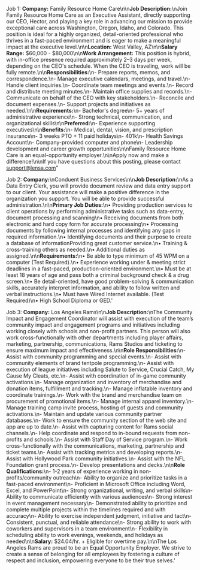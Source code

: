 
Job 1:
**Company:** Family Resource Home Care\n\n**Job Description:**\nJoin Family Resource Home Care as an Executive Assistant, directly supporting our CEO, Hector, and playing a key role in advancing our mission to provide exceptional care across Washington, Oregon, Idaho, and Colorado. This position is ideal for a highly organized, detail-oriented professional who thrives in a fast-paced environment and is eager to make a meaningful impact at the executive level.\n\n**Location:** West Valley, AZ\n\n**Salary Range:** $60,000 - $80,000\n\n**Work Arrangement:** This position is hybrid, with in-office presence required approximately 2–3 days per week, depending on the CEO's schedule. When the CEO is traveling, work will be fully remote.\n\n**Responsibilities:**\n- Prepare reports, memos, and correspondence.\n- Manage executive calendars, meetings, and travel.\n- Handle client inquiries.\n- Coordinate team meetings and events.\n- Record and distribute meeting minutes.\n- Maintain office supplies and records.\n- Communicate on behalf of the CEO with key stakeholders.\n- Reconcile and document expenses.\n- Support projects and initiatives as needed.\n\n**Requirements:**\n- Bachelor's degree\n- 5+ years of administrative experience\n- Strong technical, communication, and organizational skills\n\n**Preferred:**\n- Experience supporting executives\n\n**Benefits:**\n- Medical, dental, vision, and prescription insurance\n- 3 weeks PTO + 11 paid holidays\n- 401k\n- Health Savings Account\n- Company-provided computer and phone\n- Leadership development and career growth opportunities\n\nFamily Resource Home Care is an equal-opportunity employer.\n\nApply now and make a difference!\n\nIf you have questions about this posting, please contact support@lensa.com"

Job 2:
**Company:**\nConduent Business Services\n\n**Job Description:**\nAs a Data Entry Clerk, you will provide document review and data entry support to our client. Your assistance will make a positive difference in the organization you support. You will be able to provide successful administration.\n\n**Primary Job Duties:**\n• Providing production services to client operations by performing administrative tasks such as data-entry, document processing and scanning\n• Receiving documents from both electronic and hard copy form for accurate processing\n• Processing documents by following internal processes and identifying any gaps in required information.\n• Identifying documents and their purpose to create a database of informationProviding great customer service.\n• Training & cross-training others as needed.\n• Additional duties as assigned.\n\n**Requirements:**\n• Be able to type minimum of 45 WPM on a computer (Test Required).\n• Experience working under & meeting strict deadlines in a fast-paced, production-oriented environment.\n• Must be at least 18 years of age and pass both a criminal background check & a drug screen.\n• Be detail-oriented, have good problem-solving & communication skills, accurately interpret information, and ability to follow written and verbal instructions.\n• Must have Wired Internet available. (Test Required)\n• High School Diploma or GED.'

Job 3:
**Company:** Los Angeles Rams\n\n**Job Description:**\nThe Community Impact and Engagement Coordinator will assist with execution of the team’s community impact and engagement programs and initiatives including working closely with schools and non-profit partners. This person will also work cross-functionally with other departments including player affairs, marketing, partnership, communications, Rams Studios and ticketing to ensure maximum impact and effectiveness.\n\n**Role Responsibilities:**\n- Assist with community programming and special events.\n- Assist with community elements of brand tentpole programming.\n- Assist with execution of league initiatives including Salute to Service, Crucial Catch, My Cause My Cleats, etc.\n- Assist with coordination of in-game community activations.\n- Manage organization and inventory of merchandise and donation items, fulfillment and tracking.\n- Manage inflatable inventory and coordinate trainings.\n- Work with the brand and merchandise team on procurement of promotional items.\n- Manage internal apparel inventory.\n- Manage training camp invite process, hosting of guests and community activations.\n- Maintain and update various community partner databases.\n- Work to ensure the community section of the web site and app are up to date.\n- Assist with capturing content for Rams social channels.\n- Help coordinate and respond to in-bound requests from non-profits and schools.\n- Assist with Staff Day of Service program.\n- Work cross-functionally with the communications, marketing, partnership and ticket teams.\n- Assist with tracking metrics and developing reports.\n- Assist with Hollywood Park community initiatives.\n- Assist with the NFL Foundation grant process.\n- Develop presentations and decks.\n\n**Role Qualifications:**\n- 1-2 years of experience working in non-profits/community outreach\n- Ability to organize and prioritize tasks in a fast-paced environment\n- Proficient in Microsoft Office including Word, Excel, and PowerPoint\n- Strong organizational, writing, and verbal skills\n- Ability to communicate efficiently with various audiences\n- Strong interest in event management necessary\n- Demonstrated ability to prioritize and complete multiple projects within the timelines required and with accuracy\n- Ability to exercise independent judgment, initiative and tact\n- Consistent, punctual, and reliable attendance\n- Strong ability to work with coworkers and supervisors in a team environment\n- Flexibility in scheduling ability to work evenings, weekends, and holidays as needed\n\n**Salary:** $24.04/hr. + Eligible for overtime pay.\n\nThe Los Angeles Rams are proud to be an Equal Opportunity Employer. We strive to create a sense of belonging for all employees by fostering a culture of respect and inclusion, empowering everyone to be their true selves.'
